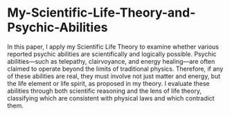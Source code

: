 # My-Scientific-Life-Theory-and-Psychic-Abilities
In this paper, I apply my Scientific Life Theory to examine whether various reported psychic abilities are scientifically and logically possible. 
Psychic abilities—such as telepathy, clairvoyance, and energy healing—are often claimed to operate beyond the limits of traditional physics. Therefore, if any of these abilities are real, they must involve not just matter and energy, but the life element or life spirit, as proposed in my theory.
I evaluate these abilities through both scientific reasoning and the lens of life theory, classifying which are consistent with physical laws and which contradict them.
